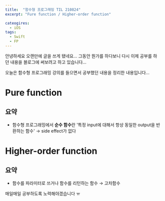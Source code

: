 ```yaml
---
title:  "함수형 프로그래밍 TIL 210824"
excerpt: "Fure function / Higher-order function"

cateogires: 
  - iOS
tags:
  - Swift
  - FP
---
```


안녕하세요 오랜만에 글을 쓰게 됐네요...
그동안 뭔가를 하다보니 다시 이제 공부를 하던 내용을 블로그에 써보려고 하고 있습니다...

오늘은 함수형 프로그래밍 강의를 들으면서 공부했던 내용을 정리한 내용입니다...

# Pure function
## 요약

- 함수형 프로그래밍에서 
**순수 함수**란 '특정 input에 대해서 항상 동일한 output을 반환하는 함수'
→ side effect가 없다

# Higher-order function
## 요약

- 함수를 파라미터로 쓰거나 함수를 리턴하는 함수 → 고차함수

매일매일 공부하도록 노력해야겠습니다 ㅠ